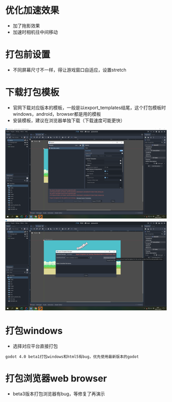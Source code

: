 # 优化加速效果

- 加了拖影效果
- 加速时相机往中间移动

# 打包前设置

- 不同屏幕尺寸不一样，得让游戏窗口自适应，设置stretch


# 下载打包模板

- 官网下载对应版本的模板，一般是以export_templates结尾，这个打包模板时windows，android，browser都是用的模板
- 安装模板，建议在浏览器单独下载（下载速度可能更快）

![Image text](image/227/img.png)
![Image text](image/227/img_1.png)


# 打包windows

- 选择对应平台直接打包
```
godot 4.0 beta1打包windows和html5有bug，优先使用最新版本的godot
```

# 打包浏览器web browser

- beta3版本打包浏览器有bug，等修复了再演示
